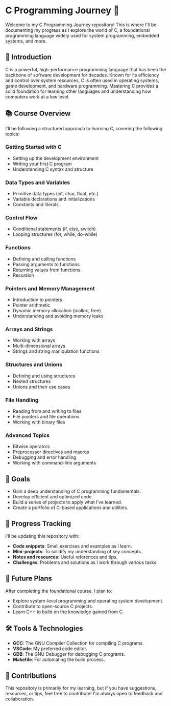 # C Programming Journey 🚀

Welcome to my C Programming Journey repository! This is where I'll be documenting my progress as I explore the world of C, a foundational programming language widely used for system programming, embedded systems, and more.

## 🌟 Introduction

C is a powerful, high-performance programming language that has been the backbone of software development for decades. Known for its efficiency and control over system resources, C is often used in operating systems, game development, and hardware programming. Mastering C provides a solid foundation for learning other languages and understanding how computers work at a low level.

## 📚 Course Overview

I'll be following a structured approach to learning C, covering the following topics:

### Getting Started with C
- Setting up the development environment
- Writing your first C program
- Understanding C syntax and structure

### Data Types and Variables
- Primitive data types (int, char, float, etc.)
- Variable declarations and initializations
- Constants and literals

### Control Flow
- Conditional statements (if, else, switch)
- Looping structures (for, while, do-while)

### Functions
- Defining and calling functions
- Passing arguments to functions
- Returning values from functions
- Recursion

### Pointers and Memory Management
- Introduction to pointers
- Pointer arithmetic
- Dynamic memory allocation (malloc, free)
- Understanding and avoiding memory leaks

### Arrays and Strings
- Working with arrays
- Multi-dimensional arrays
- Strings and string manipulation functions

### Structures and Unions
- Defining and using structures
- Nested structures
- Unions and their use cases

### File Handling
- Reading from and writing to files
- File pointers and file operations
- Working with binary files

### Advanced Topics
- Bitwise operators
- Preprocessor directives and macros
- Debugging and error handling
- Working with command-line arguments

## 🎯 Goals
- Gain a deep understanding of C programming fundamentals.
- Develop efficient and optimized code.
- Build a series of projects to apply what I've learned.
- Create a portfolio of C-based applications and utilities.

## 🌱 Progress Tracking

I'll be updating this repository with:

- **Code snippets**: Small exercises and examples as I learn.
- **Mini-projects**: To solidify my understanding of key concepts.
- **Notes and resources**: Useful references and tips.
- **Challenges**: Problems and solutions as I work through various tasks.

## 🚀 Future Plans

After completing the foundational course, I plan to:

- Explore system-level programming and operating system development.
- Contribute to open-source C projects.
- Learn C++ to build on the knowledge gained from C.

## 🛠 Tools & Technologies
- **GCC**: The GNU Compiler Collection for compiling C programs.
- **VSCode**: My preferred code editor.
- **GDB**: The GNU Debugger for debugging C programs.
- **Makefile**: For automating the build process.

## 🤝 Contributions

This repository is primarily for my learning, but if you have suggestions, resources, or tips, feel free to contribute! I'm always open to feedback and collaboration.
